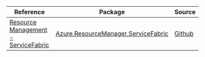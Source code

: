 | Reference | Package | Source |
|---|---|---|
|[Resource Management - ServiceFabric](resourcemanager.servicefabric-readme.md)|[Azure.ResourceManager.ServiceFabric](https://www.nuget.org/packages/Azure.ResourceManager.ServiceFabric)|[Github](https://github.com/Azure/azure-sdk-for-net/blob/main/sdk/servicefabric/Azure.ResourceManager.ServiceFabric)|
